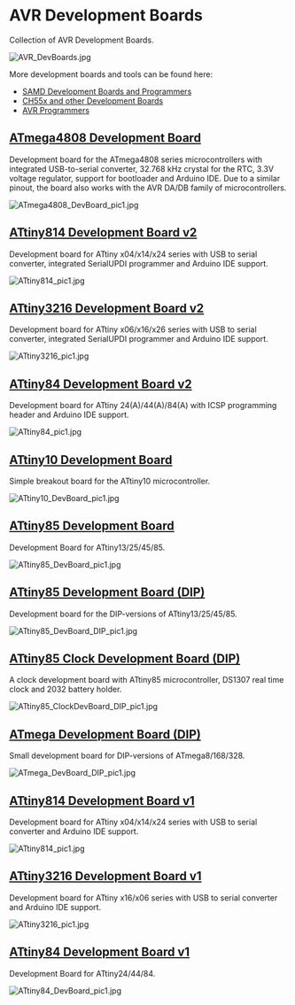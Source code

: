 # AVR Development Boards
Collection of AVR Development Boards.

![AVR_DevBoards.jpg](https://raw.githubusercontent.com/wagiminator/AVR-Development-Boards/master/AVR_DevBoards.jpg)

More development boards and tools can be found here:
- [SAMD Development Boards and Programmers](https://github.com/wagiminator/SAMD-Development-Boards)
- [CH55x and other Development Boards](https://github.com/wagiminator/Development-Boards)
- [AVR Programmers](https://github.com/wagiminator/AVR-Programmer)

## [ATmega4808 Development Board](https://github.com/wagiminator/AVR-Development-Boards/tree/master/ATmega4808_DevBoard)
Development board for the ATmega4808 series microcontrollers with integrated USB-to-serial converter, 32.768 kHz crystal for the RTC, 3.3V voltage regulator, support for bootloader and Arduino IDE. Due to a similar pinout, the board also works with the AVR DA/DB family of microcontrollers.

![ATmega4808_DevBoard_pic1.jpg](https://raw.githubusercontent.com/wagiminator/AVR-Development-Boards/master/ATmega4808_DevBoard/documentation/ATmega4808_DevBoard_pic1.jpg)

## [ATtiny814 Development Board v2](https://github.com/wagiminator/AVR-Development-Boards/tree/master/ATtiny814_DevBoard_v2)
Development board for ATtiny x04/x14/x24 series with USB to serial converter, integrated SerialUPDI programmer and Arduino IDE support.

![ATtiny814_pic1.jpg](https://raw.githubusercontent.com/wagiminator/AVR-Development-Boards/master/ATtiny814_DevBoard_v2/documentation/ATtiny814_DevBoard_v2_pic1.jpg)

## [ATtiny3216 Development Board v2](https://github.com/wagiminator/AVR-Development-Boards/tree/master/ATtiny3216_DevBoard_v2)
Development board for ATtiny x06/x16/x26 series with USB to serial converter, integrated SerialUPDI programmer and Arduino IDE support.

![ATtiny3216_pic1.jpg](https://raw.githubusercontent.com/wagiminator/AVR-Development-Boards/master/ATtiny3216_DevBoard_v2/documentation/ATtiny3216_DevBoard_v2_pic1.jpg)

## [ATtiny84 Development Board v2](https://github.com/wagiminator/AVR-Development-Boards/tree/master/ATtiny84_DevBoard_v2)
Development board for ATtiny 24(A)/44(A)/84(A) with ICSP programming header and Arduino IDE support.

![ATtiny84_pic1.jpg](https://raw.githubusercontent.com/wagiminator/AVR-Development-Boards/master/ATtiny84_DevBoard_v2/documentation/ATtiny84_DevBoard_v2_pic1.jpg)

## [ATtiny10 Development Board](https://github.com/wagiminator/AVR-Development-Boards/tree/master/ATtiny10_DevBoard)
Simple breakout board for the ATtiny10 microcontroller.

![ATtiny10_DevBoard_pic1.jpg](https://raw.githubusercontent.com/wagiminator/AVR-Development-Boards/master/ATtiny10_DevBoard/ATtiny10_DevBoard_pic1.jpg)

## [ATtiny85 Development Board](https://github.com/wagiminator/AVR-Development-Boards/tree/master/ATtiny85_DevBoard)
Development Board for ATtiny13/25/45/85.

![ATtiny85_DevBoard_pic1.jpg](https://raw.githubusercontent.com/wagiminator/AVR-Development-Boards/master/ATtiny85_DevBoard/ATtiny85_DevBoard_pic1.jpg)

## [ATtiny85 Development Board (DIP)](https://github.com/wagiminator/AVR-Development-Boards/tree/master/ATtiny85_DevBoard_DIP)
Development board for the DIP-versions of ATtiny13/25/45/85.

![ATtiny85_DevBoard_DIP_pic1.jpg](https://raw.githubusercontent.com/wagiminator/AVR-Development-Boards/master/ATtiny85_DevBoard_DIP/ATtiny85_DevBoard_DIP_pic1.jpg)

## [ATtiny85 Clock Development Board (DIP)](https://github.com/wagiminator/AVR-Development-Boards/tree/master/ATtiny85_ClockDevBoard_DIP)
A clock development board with ATtiny85 microcontroller, DS1307 real time clock and 2032 battery holder.

![ATtiny85_ClockDevBoard_DIP_pic1.jpg](https://raw.githubusercontent.com/wagiminator/AVR-Development-Boards/master/ATtiny85_ClockDevBoard_DIP/ATtiny85_ClockDevBoard_DIP_pic1.jpg)

## [ATmega Development Board (DIP)](https://github.com/wagiminator/AVR-Development-Boards/tree/master/ATmega_DevBoard_DIP)
Small development board for DIP-versions of ATmega8/168/328.

![ATmega_DevBoard_DIP_pic1.jpg](https://raw.githubusercontent.com/wagiminator/AVR-Development-Boards/master/ATmega_DevBoard_DIP/ATmega_DevBoard_DIP_pic1.jpg)

## [ATtiny814 Development Board v1](https://github.com/wagiminator/AVR-Development-Boards/tree/master/ATtiny814_DevBoard)
Development board for ATtiny x04/x14/x24 series with USB to serial converter and Arduino IDE support.

![ATtiny814_pic1.jpg](https://raw.githubusercontent.com/wagiminator/AVR-Development-Boards/master/ATtiny814_DevBoard/ATtiny814_DevBoard_pic1.jpg)

## [ATtiny3216 Development Board v1](https://github.com/wagiminator/AVR-Development-Boards/tree/master/ATtiny3216_DevBoard)
Development board for ATtiny x16/x06 series with USB to serial converter and Arduino IDE support.

![ATtiny3216_pic1.jpg](https://raw.githubusercontent.com/wagiminator/AVR-Development-Boards/master/ATtiny3216_DevBoard/ATtiny3216_DevBoard_pic1.jpg)

## [ATtiny84 Development Board v1](https://github.com/wagiminator/AVR-Development-Boards/tree/master/ATtiny84_DevBoard)
Development Board for ATtiny24/44/84.

![ATtiny84_DevBoard_pic1.jpg](https://raw.githubusercontent.com/wagiminator/AVR-Development-Boards/master/ATtiny84_DevBoard/ATtiny84_DevBoard_pic1.jpg)
